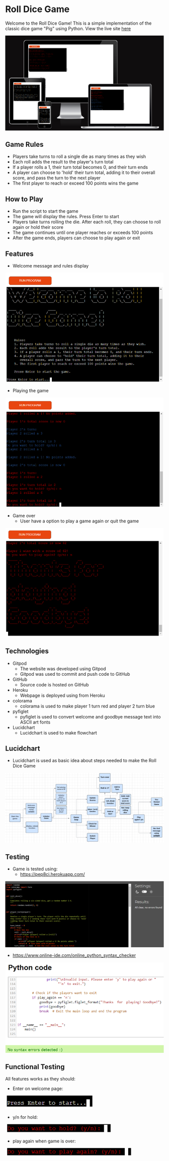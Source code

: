 # Roll Dice Game

Welcome to the Roll Dice Game! This is a simple implementation of the classic dice game "Pig" using Python. View the live site [here](https://roll-dice09-55f0f87de3ed.herokuapp.com/)

![Responsiveness](docs/project-images/roll-dice-responsiveness.png)

## Game Rules

- Players take turns to roll a single die as many times as they wish
- Each roll adds the result to the player's turn total
- If a player rolls a 1, their turn total becomes 0, and their turn ends
- A player can choose to 'hold' their turn total, adding it to their overall score, and pass the turn to the next player
- The first player to reach or exceed 100 points wins the game

## How to Play

- Run the script to start the game
- The game will display the rules. Press Enter to start
- Players take turns rolling the die. After each roll, they can choose to roll again or hold their score
- The game continues until one player reaches or exceeds 100 points
- After the game ends, players can choose to play again or exit

## Features

- Welcome message and rules display

![Welcome message and display rules](docs/project-images/roll-dice-welcome-and-rules.png)

- Playing the game

![Play the game](docs/project-images/roll-dice-game.png)

- Game over
  - User have a option to play a game again or quit the game

![Game over](docs/project-images/roll-dice-game-over.png)

## Technologies

- Gitpod
  - The website was developed using Gitpod
  - Gitpod was used to commit and push code to GitHub
- GitHub
  - Source code is hosted on GitHub
- Heroku
  - Webpage is deployed using from Heroku
- colorama
  - colorama is used to make player 1 turn red and player 2 turn blue
- pyfiglet
  - pyfiglet is used to convert welcome and goodbye message text into ASCII art fonts
- Lucidchart
  - Lucidchart is used to make flowchart

## Lucidchart

- Lucidchart is used as basic idea about steps needed to make the Roll Dice Game

![Lucidchart](docs/project-images/roll-dice-lucidchart.png)

## Testing

- Game is tested using:
  - https://pep8ci.herokuapp.com/

![Python linter](docs/validation-images/python-linter-roll-dice.png)

  - https://www.online-ide.com/online_python_syntax_checker

![Python validation](docs/validation-images/python-validator-roll-dice.png)

## Functional Testing
All features works as they should:

- Enter on welcome page:

![Enter](docs/validation-images/roll-dice-enter.png)
  
- y/n for hold:

![Hold](docs/validation-images/roll-dice-hold.png)

- play again when game is over:

![Play again](docs/validation-images/roll-dice-play-again.png)